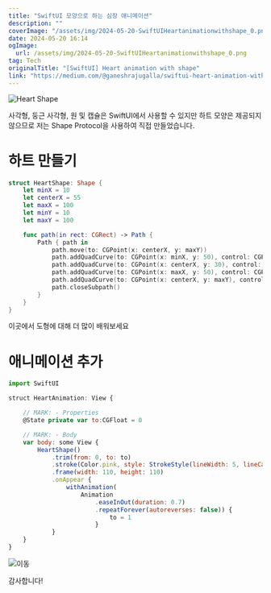 ```yaml
---
title: "SwiftUI 모양으로 하는 심장 애니메이션"
description: ""
coverImage: "/assets/img/2024-05-20-SwiftUIHeartanimationwithshape_0.png"
date: 2024-05-20 16:14
ogImage:
  url: /assets/img/2024-05-20-SwiftUIHeartanimationwithshape_0.png
tag: Tech
originalTitle: "[SwiftUI] Heart animation with shape"
link: "https://medium.com/@ganeshrajugalla/swiftui-heart-animation-with-shape-db2b2b5a5861"
---
```


![Heart Shape](/assets/img/2024-05-20-SwiftUIHeartanimationwithshape_0.png)

사각형, 둥근 사각형, 원 및 캡슐은 SwiftUI에서 사용할 수 있지만 하트 모양은 제공되지 않으므로 저는 Shape Protocol을 사용하여 직접 만들었습니다.

# 하트 만들기

```swift
struct HeartShape: Shape {
    let minX = 10
    let centerX = 55
    let maxX = 100
    let minY = 10
    let maxY = 100

    func path(in rect: CGRect) -> Path {
        Path { path in
            path.move(to: CGPoint(x: centerX, y: maxY))
            path.addQuadCurve(to: CGPoint(x: minX, y: 50), control: CGPoint(x: minX, y: 70))
            path.addQuadCurve(to: CGPoint(x: centerX, y: 30), control: CGPoint(x: minX, y: minY))
            path.addQuadCurve(to: CGPoint(x: maxX, y: 50), control: CGPoint(x: maxX, y: minY))
            path.addQuadCurve(to: CGPoint(x: centerX, y: maxY), control: CGPoint(x: maxX, y: 70))
            path.closeSubpath()
        }
    }
}
```

<div class="content-ad"></div>

이곳에서 도형에 대해 더 많이 배워보세요

# 애니메이션 추가

```js
import SwiftUI

struct HeartAnimation: View {

    // MARK: - Properties
    @State private var to:CGFloat = 0

    // MARK: - Body
    var body: some View {
        HeartShape()
            .trim(from: 0, to: to)
            .stroke(Color.pink, style: StrokeStyle(lineWidth: 5, lineCap: .round))
            .frame(width: 110, height: 110)
            .onAppear {
                withAnimation(
                    Animation
                        .easeInOut(duration: 0.7)
                        .repeatForever(autoreverses: false)) {
                            to = 1
                        }
            }
    }
}
```

![이동](https://miro.medium.com/v2/resize:fit:590/1*_RXEvVkvqCafU2ke7Fe17Q.gif)

<div class="content-ad"></div>

감사합니다!
